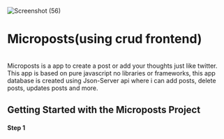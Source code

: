 ![Screenshot (56)](https://user-images.githubusercontent.com/49793696/133197275-1ace03e3-1393-4f26-9150-7af4b4314dad.png)
# Microposts(using crud frontend)

<br>
Microposts is a app to create a post or add your thoughts just like twitter. This app is based on pure javascript no libraries or frameworks, this app database is created using Json-Server api where i can add posts, delete posts, updates posts and more.

## Getting Started with the Microposts Project

<h4> Step 1<h4>

